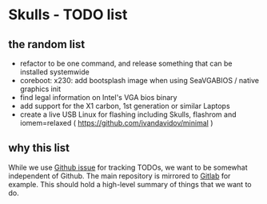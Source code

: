 # Skulls - TODO list

## the random list
* refactor to be one command, and release something that can be installed systemwide
* coreboot: x230: add bootsplash image when using SeaVGABIOS / native graphics init
* find legal information on Intel's VGA bios binary
* add support for the X1 carbon, 1st generation or similar Laptops
* create a live USB Linux for flashing including Skulls, flashrom and iomem=relaxed
  ( https://github.com/ivandavidov/minimal )

## why this list
While we use [Github issue](https://github.com/merge/skulls/issues) for tracking
TODOs, we want to be somewhat independent of Github. The main repository is
mirrored to [Gitlab](https://gitlab.com/skulls/skulls) for example.
This should hold a high-level summary of things that we want to do.
